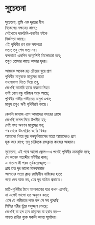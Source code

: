 # সুচেতনা

সুচেতনা, তুমি এক দূরতর দ্বীপ  
বিকেলের নক্ষত্রের কাছে;  
সেইখানে দারুচিনি-বনানীর ফাঁকে  
নির্জনতা আছে।  
এই পৃথিবীর রণ রক্ত সফলতা  
সত্য; তবু শেষ সত্য নয়।  
কলকাতা একদিন কল্লোলিনী তিলোত্তমা হবে;  
তবুও তোমার কাছে আমার হৃদয়।

আজকে অনেক রূঢ় রৌদ্রের ঘুরে প্রাণ  
পৃথিবীর মানুষকে মানুষের মতো  
ভালোবাসা দিতে গিয়ে তবু,  
দেখেছি আমারি হাতে হয়তো নিহত  
ভাই বোন বন্ধু পরিজন পড়ে আছে;  
পৃথিবীর গভীর গভীরতর অসুখ এখন;  
মানুষ তবুও ঋণী পৃথিবীরই কাছে।

কেবলি জাহাজ এসে আমাদের বন্দরের রোদে  
দেখেছি ফসল নিয়ে উপনীত হয়;  
সেই শস্য অগণন মানুষের শব;  
শব থেকে উৎসারিত স্বর্ণের বিস্ময়  
আমাদের পিতা বুদ্ধ কনফুশিয়াসের মতো আমাদেরও প্রাণ  
মূক করে রাখে; তবু চারিদকে রক্তক্লান্ত কাজের আহ্বান।

সুচেতনা, এই পথে আলো জ্বেলে—এ পথেই পৃথিবীর ক্রমমুক্তি হবে;  
সে অনেক শতাব্দীর মনীষীর কাজ;  
এ বাতাস কী পরম সূর্যকরোজ্জ্বল;—  
প্রায় তত দূর ভালো মানবসমাজ  
আমাদের মতো ক্লান্ত ক্লান্তিহীন নাবিকের হাতে  
গড়ে দেব আজ নয়, ঢের দূর অন্তিম প্রভাতে।

মাটি-পৃথিবীর টানে মানবজন্মের ঘরে কখন এসেছি,  
না এলেই ভালো হত অনুভব করে;  
এসে যে গভীরতর লাভ হল সে সব বুঝেছি  
শিশির শরীর ছুঁয়ে সমুজ্জ্বল ভোরে;  
দেখেছি যা হল হবে মানুষের যা হবার নয়—  
শাশ্বত রাত্রির বুকে সকলি অনন্ত সূর্যোদয়।


